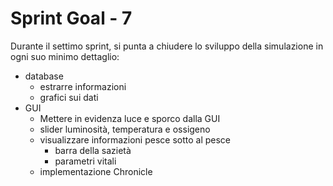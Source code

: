 # Sprint Goal - 7

Durante il settimo sprint, si punta a chiudere lo sviluppo della simulazione in ogni suo minimo dettaglio:
- database
  - estrarre informazioni
  - grafici sui dati
- GUI
  - Mettere in evidenza luce e sporco dalla GUI
  - slider luminosità, temperatura e ossigeno
  - visualizzare informazioni pesce sotto al pesce
    - barra della sazietà
    - parametri vitali
  - implementazione Chronicle
